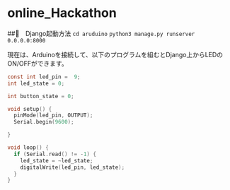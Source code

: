 # online_Hackathon

##　Django起動方法
`cd aruduino`
`python3 manage.py runserver 0.0.0.0:8000`

現在は、Arduinoを接続して、以下のプログラムを組むとDjango上からLEDのON/OFFができます。
```c
const int led_pin =  9;      
int led_state = 0;

int button_state = 0;

void setup() {
  pinMode(led_pin, OUTPUT);   
  Serial.begin(9600);

}

void loop() {
  if (Serial.read() != -1) {
    led_state = ~led_state;
    digitalWrite(led_pin, led_state);
  }
}
```
